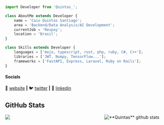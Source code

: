 ```js
import Developer from 'Quintas_';

class AboutMe extends Developer {
    name = 'Caio Quintas Santiago';
    area = 'Backend/Data Analysis/AI Development';
    currentJob = 'Revpay';
    location = 'Brasil';
}

class Skills extends Developer {
    languages = ['mojo, typescript, rust, php, ruby, C#, C++'];
    libraries = ['JWT, Numpy, TensorFlow...'];
    frameworks = ['FastAPI, Express, Laravel, Ruby on Rails'];
}
```

[website]: https://quintas-gui.vercel.app/

[twitter]: https://twitter.com/https_quintas

[linkedin]: https://www.linkedin.com/in/caio-quintas/

#### Socials

🏡 [website][website] **|**
🐦 [twitter][twitter] **|**
👔 [linkedin][linkedin]

## **GitHub Stats**

<a href="https://github.com/Quinntas">
  <img align="left" src="https://github-readme-stats.vercel.app/api/top-langs/?username=Quinntas&theme=dracula&hide_langs_below=1&line_height=27" />
</a>

<a href="https://github.com/Quinntas">
 <img align="right" src="https://github-readme-stats.vercel.app/api?username=Quinntas&show_icons=true&theme=dracula&line_height=27" alt="**Quintas** github stats"/>
</a>

